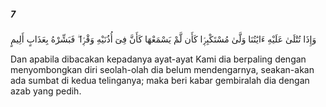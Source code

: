 ##### 7

<span class="ayah">وَإِذَا تُتْلَىٰ عَلَيْهِ ءَايَٰتُنَا وَلَّىٰ مُسْتَكْبِرًۭا كَأَن لَّمْ يَسْمَعْهَا كَأَنَّ فِىٓ أُذُنَيْهِ وَقْرًۭا ۖ فَبَشِّرْهُ بِعَذَابٍ أَلِيمٍ</span>

<span class="ayah_translation">Dan apabila dibacakan kepadanya ayat-ayat Kami dia berpaling dengan menyombongkan diri seolah-olah dia belum mendengarnya, seakan-akan ada sumbat di kedua telinganya; maka beri kabar gembiralah dia dengan azab yang pedih.</span>
